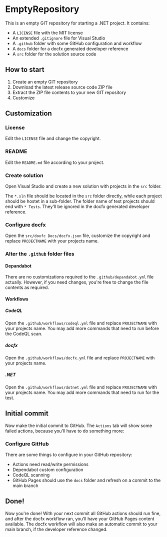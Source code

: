 # EmptyRepository

This is an empty GIT repository for starting a .NET project. It contains:

- A `LICENSE` file with the MIT license
- An extended `.gitignore` file for Visual Studio
- A `.github` folder with some GitHub configuration and workflow
- A `docs` folder for a docfx generated developer reference
- A `src` folder for the solution source code

## How to start

1. Create an empty GIT repository
2. Download the latest release source code ZIP file
3. Extract the ZIP file contents to your new GIT repository
4. Customize

## Customization

### License

Edit the `LICENSE` file and change the copyright.

### README

Edit the `README.md` file according to your project.

### Create solution

Open Visual Studio and create a new solution with projects in the `src` folder.

The `*.sln` file should be located in the `src` folder directly, while each 
project should be hostet in a sub-folder. The folder name of test projects 
should end with `* Tests`. They'll be ignored in the docfx generated developer 
reference.

### Configure docfx

Open the `src/doxfc Docs/docfx.json` file, customize the copyright and replace 
`PROJECTNAME` with your projects name.

### Alter the `.github` folder files

#### Depandabot

There are no customizations required to the `.github/depandabot.yml` file 
actually. However, if you need changes, you're free to change the file 
contents as required.

#### Workflows

##### CodeQL

Open the `.github/workflows/codeql.yml` file and replace `PROJECTNAME` with 
your projects name. You may add more commands that need to run before the 
CodeQL scan.

##### docfx

Open the `.github/workflows/docfx.yml` file and replace `PROJECTNAME` with 
your projects name.

##### .NET

Open the `.github/workflows/dotnet.yml` file and replace `PROJECTNAME` with 
your projects name. You may add more commands that need to run for the test.

## Initial commit

Now make the initial commit to GitHub. The `Actions` tab will show some failed 
actions, because you'll have to do something more:

### Configure GitHub

There are some things to configure in your GitHub repository:

- Actions need read/write permissions
- Dependabot custom configuration
- CodeQL scanning
- GitHub Pages should use the `docs` folder and refresh on a commit to the 
main branch

## Done!

Now you're done! With your next commit all GitHub actions should run fine, and 
after the docfx workflow ran, you'll have your GitHub Pages content available. 
The docfx workflow will also make an automatic commit to your main branch, if 
the developer reference changed.
